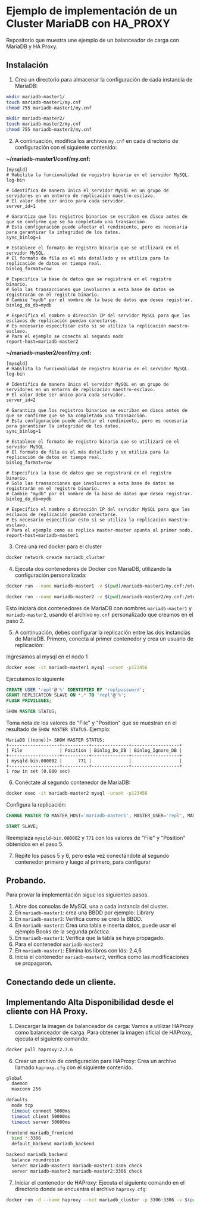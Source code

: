 # Ejemplo de implementación de un Cluster MariaDB con HA_PROXY
Repositorio que muestra une ejemplo de un balanceador de carga con MariaDB y HA Proxy.

## Instalación

1.  Crea un directorio para almacenar la configuración de cada instancia de MariaDB:

```bash
mkdir mariadb-master1/
touch mariadb-master1/my.cnf
chmod 755 mariadb-master1/my.cnf

mkdir mariadb-master2/
touch mariadb-master2/my.cnf
chmod 755 mariadb-master2/my.cnf

```

2.  A continuación, modifica los archivos `my.cnf` en cada directorio de configuración con el siguiente contenido:

**~/mariadb-master1/conf/my.cnf:**

```
[mysqld]
# Habilita la funcionalidad de registro binario en el servidor MySQL.
log-bin

# Identifica de manera única el servidor MySQL en un grupo de servidores en un entorno de replicación maestro-esclavo.
# El valor debe ser único para cada servidor.
server_id=1

# Garantiza que los registros binarios se escriban en disco antes de que se confirme que se ha completado una transacción.
# Esta configuración puede afectar el rendimiento, pero es necesaria para garantizar la integridad de los datos.
sync_binlog=1

# Establece el formato de registro binario que se utilizará en el servidor MySQL.
# El formato de fila es el más detallado y se utiliza para la replicación de datos en tiempo real.
binlog_format=row

# Especifica la base de datos que se registrará en el registro binario.
# Solo las transacciones que involucren a esta base de datos se registrarán en el registro binario.
# Cambie "mydb" por el nombre de la base de datos que desea registrar.
binlog_do_db=mydb

# Especifica el nombre o dirección IP del servidor MySQL para que los esclavos de replicación puedan conectarse.
# Es necesario especificar esto si se utiliza la replicación maestro-esclavo.
# Para el ejemplo se conecta al segundo nodo
report-host=mariadb-master2
```

**~/mariadb-master2/conf/my.cnf:**

```
[mysqld]
# Habilita la funcionalidad de registro binario en el servidor MySQL.
log-bin

# Identifica de manera única el servidor MySQL en un grupo de servidores en un entorno de replicación maestro-esclavo.
# El valor debe ser único para cada servidor.
server_id=2

# Garantiza que los registros binarios se escriban en disco antes de que se confirme que se ha completado una transacción.
# Esta configuración puede afectar el rendimiento, pero es necesaria para garantizar la integridad de los datos.
sync_binlog=1

# Establece el formato de registro binario que se utilizará en el servidor MySQL.
# El formato de fila es el más detallado y se utiliza para la replicación de datos en tiempo real.
binlog_format=row

# Especifica la base de datos que se registrará en el registro binario.
# Solo las transacciones que involucren a esta base de datos se registrarán en el registro binario.
# Cambie "mydb" por el nombre de la base de datos que desea registrar.
binlog_do_db=mydb

# Especifica el nombre o dirección IP del servidor MySQL para que los esclavos de replicación puedan conectarse.
# Es necesario especificar esto si se utiliza la replicación maestro-esclavo.
# Para el ejemplo como es replica master-master apunta al primer nodo.
report-host=mariadb-master1
```
3. Crea una red docker para el cluster
```bash
docker network create mariadb_cluster
```

4.  Ejecuta dos contenedores de Docker con MariaDB, utilizando la configuración personalizada:

```bash
docker run --name mariadb-master1 -v $(pwd)/mariadb-master1/my.cnf:/etc/mysql/conf.d/my.cnf -e MYSQL_ROOT_PASSWORD=123456 -p 3310:3306 --net mariadb_cluster -d mariadb:10.11.2-jammy

docker run --name mariadb-master2 -v $(pwd)/mariadb-master2/my.cnf:/etc/mysql/conf.d/my.cnf -e MYSQL_ROOT_PASSWORD=123456 -p 3320:3306 --net mariadb_cluster -d mariadb:10.11.2-jammy

```

Esto iniciará dos contenedores de MariaDB con nombres `mariadb-master1` y `mariadb-master2`, usando el archivo `my.cnf` personalizado que creamos en el paso 2.

5.  A continuación, debes configurar la replicación entre las dos instancias de MariaDB. Primero, conecta al primer contenedor y crea un usuario de replicación:

Ingresamos al mysql en el nodo 1

```bash
docker exec -it mariadb-master1 mysql -uroot -p123456
```
Ejecutamos lo siguiente

```sql
CREATE USER 'repl'@'%' IDENTIFIED BY 'replpassword';
GRANT REPLICATION SLAVE ON *.* TO 'repl'@'%';
FLUSH PRIVILEGES;

SHOW MASTER STATUS;

```

Toma nota de los valores de "File" y "Position" que se muestran en el resultado de `SHOW MASTER STATUS`. Ejemplo:

```
MariaDB [(none)]> SHOW MASTER STATUS;
+-------------------+----------+--------------+------------------+
| File              | Position | Binlog_Do_DB | Binlog_Ignore_DB |
+-------------------+----------+--------------+------------------+
| mysqld-bin.000002 |      771 |              |                  |
+-------------------+----------+--------------+------------------+
1 row in set (0.000 sec)
```


6.  Conéctate al segundo contenedor de MariaDB:

```bash
docker exec -it mariadb-master2 mysql -uroot -p123456
````

Configura la replicación:

```sql
CHANGE MASTER TO MASTER_HOST='mariadb-master1', MASTER_USER='repl', MASTER_PASSWORD='replpassword', MASTER_LOG_FILE='mysqld-bin.000002', MASTER_LOG_POS=771;

START SLAVE;

```

Reemplaza `mysqld-bin.000002` y `771` con los valores de "File" y "Position" obtenidos en el paso 5.

7.  Repite los pasos 5 y 6, pero esta vez conectándote al segundo contenedor primero y luego al primero, para configurar

## Probando.

Para provar la implementación sigue los siguientes pasos.

1. Abre dos consolas de MySQL una a cada instancia del cluster.
2. En `mariadb-master1`: crea una BBDD por ejemplo: Library
3. En `mariadb-master2`: Verifica como  se creó la BBDD.
3. En `mariadb-master2`: Crea una tabla e inserta datos, puede usar el ejemplo Books de la segunda práctica.
4. En `mariadb-master1`: Verifica que la tabla se haya propagado.
5. Para el contenedor `mariadb-master2`
6. En `mariadb-master1`: Elimina los libros con Ids: 2,4,6
7. Inicia el contenedor `mariadb-master2`, verifica como las modificaciones se propagaron.

## Conectando dede un cliente.


## Implementando Alta Disponibilidad desde el cliente con HA Proxy.

1.  Descargar la imagen de balanceador de carga: Vamos a utilizar HAProxy como balanceador de carga. Para obtener la imagen oficial de HAProxy, ejecuta el siguiente comando:

```bash
docker pull haproxy:2.7.6
```

6.  Crear un archivo de configuración para HAProxy: Crea un archivo llamado `haproxy.cfg` con el siguiente contenido.

```bash
global
  daemon
  maxconn 256

defaults
  mode tcp
  timeout connect 5000ms
  timeout client 50000ms
  timeout server 50000ms

frontend mariadb_frontend
  bind *:3306
  default_backend mariadb_backend

backend mariadb_backend
  balance roundrobin
  server mariadb-master1 mariadb-master1:3306 check
  server mariadb-master2 mariadb-master2:3306 check
```

7.  Iniciar el contenedor de HAProxy: Ejecuta el siguiente comando en el directorio donde se encuentra el archivo `haproxy.cfg`:

```bash
docker run -d --name haproxy --net mariadb_cluster -p 3306:3306 -v $(pwd)/haproxy.cfg:/usr/local/etc/haproxy/haproxy.cfg:ro haproxy

```

